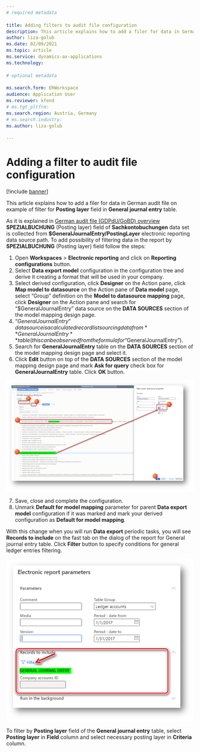 ```yaml
---
# required metadata

title: Adding filters to audit file configuration
description: This article explains how to add a filer for data in German audit file on example of filter for Posting layer field in general ledger transactions data.
author: liza-golub
ms.date: 02/09/2021
ms.topic: article
ms.service: dynamics-ax-applications
ms.technology: 

# optional metadata

ms.search.form: ERWorkspace
audience: Application User
ms.reviewer: kfend
# ms.tgt_pltfrm: 
ms.search.region: Austria, Germany
# ms.search.industry: 
ms.author: liza-golub

---
```


# Adding a filter to audit file configuration

[!include [banner](../includes/banner.md)]

This article explains how to add a filer for data in German audit file on example of filter for **Posting layer** field in **General journal entry** table.

As it is explained in [German audit file (GDPdU/GoBD) overview](https://docs.microsoft.com/en-us/dynamics365/finance/localizations/emea-deu-gdpdu-audit-data-export#sachkontobuchungen) **SPEZIALBUCHUNG** (Posting layer) field of **Sachkontobuchungen** data set is collected from **$GeneralJournalEntry/PostingLayer** electronic reporting data source path. To add possibility of filtering data in the report by **SPEZIALBUCHUNG** (Posting layer) field follow the steps:

1.	Open **Workspaces** > **Electronic reporting** and click on **Reporting configurations** button.
2.	Select **Data export model** configuration in the configuration tree and derive it creating a format that will be used in your company.
3.	Select derived configuration, click **Designer** on the Action pane, click **Map model to datasource** on the Action pane of **Data model** page, select “Group” definition on the **Model to datasource mapping** page, click **Designer** on the Action pane and search for “$GeneralJournalEntry” data source on the **DATA SOURCES** section of the model mapping design page.
4.	“$GeneralJournalEntry” data source is a calculated record list sourcing data from **GeneralJournalEntry** table (this can be observed from the formula for “$GeneralJournalEntry”).
5.	Search for **GeneralJournalEntry** table on the **DATA SOURCES** section of the model mapping design page and select it.
6.	Click **Edit** button on top of the **DATA SOURCES** section of the model mapping design page and mark **Ask for query** check box for **GeneralJournalEntry** table. Click **OK** button.

![Mark Ask for quesry for General ledger entries table](media/ask-for-query-gl-entries.png)

7.	Save, close and complete the configuration.
8.	Unmark **Default for model mapping** parameter for parent **Data export model** configuration if it was marked and mark your derived configuration as **Default for model mapping**. 

With this change when you will run **Data export** periodic tasks, you will see **Records to include** on the fast tab on the dialog of the report for General journal entry table. Click **Filter** button to specify conditions for general ledger entries filtering.

![Setup filtering conditions on Data export periodic tasks](media/filter-setup.png)

To filter by **Posting layer** field of the **General journal entry** table, select **Posting layer** in **Field** column and select necessary posting layer in **Criteria** column.
